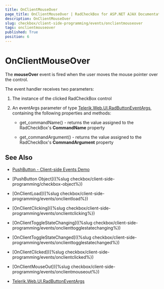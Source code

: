 ```yaml
---
title: OnClientMouseOver
page_title: OnClientMouseOver | RadCheckBox for ASP.NET AJAX Documentation
description: OnClientMouseOver
slug: checkbox/client-side-programming/events/onclientmouseover
tags: onclientmouseover
published: True
position: 6
---
```


# OnClientMouseOver

The **mouseOver** event is fired when the user moves the mouse pointer over the control.

The event handler receives two parameters:

1. The instance of the clicked RadCheckBox control

1. An eventArgs parameter of type [Telerik.Web.UI.RadButtonEventArgs](http://docs.telerik.com/devtools/aspnet-ajax/api/client/args/Telerik.Web.UI.ButtonEventArgs), containing the following properties and methods:

	* get_commandName() - returns the value assigned to the RadCheckBox's **CommandName** property

	* get_commandArgument() - returns the value assigned to the RadCheckBox's **CommandArgument** property


## See Also

 * [PushButton - Client-side Events Demo](http://demos.telerik.com/aspnet-ajax/checkbox/client-side-api/client-side-events/defaultcs.aspx)
 
 * [PushButton Object]({%slug checkbox/client-side-programming/checkbox-object%})
 
 * [OnClientLoad]({%slug checkbox/client-side-programming/events/onclientload%})
 
 * [OnClientClicking]({%slug checkbox/client-side-programming/events/onclientclicking%})

 * [OnClientToggleStateChanging]({%slug checkbox/client-side-programming/events/onclienttogglestatechanging%})

 * [OnClientToggleStateChanged]({%slug checkbox/client-side-programming/events/onclienttogglestatechanged%})
 
 * [OnClientClicked]({%slug checkbox/client-side-programming/events/onclientclicked%})
 
 * [OnClientMouseOut]({%slug checkbox/client-side-programming/events/onclientmouseout%})
 
 * [Telerik.Web.UI.RadButtonEventArgs](http://docs.telerik.com/devtools/aspnet-ajax/api/client/args/Telerik.Web.UI.ButtonEventArgs)